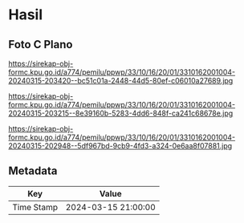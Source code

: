 # Hasil

## Foto C Plano

https://sirekap-obj-formc.kpu.go.id/a774/pemilu/ppwp/33/10/16/20/01/3310162001004-20240315-203420--bc51c01a-2448-44d5-80ef-c06010a27689.jpg

https://sirekap-obj-formc.kpu.go.id/a774/pemilu/ppwp/33/10/16/20/01/3310162001004-20240315-203215--8e39160b-5283-4dd6-848f-ca241c68678e.jpg

https://sirekap-obj-formc.kpu.go.id/a774/pemilu/ppwp/33/10/16/20/01/3310162001004-20240315-202948--5df967bd-9cb9-4fd3-a324-0e6aa8f07881.jpg


## Metadata

| Key        | Value               |
| ---------- | ------------------- |
| Time Stamp | 2024-03-15 21:00:00 |



